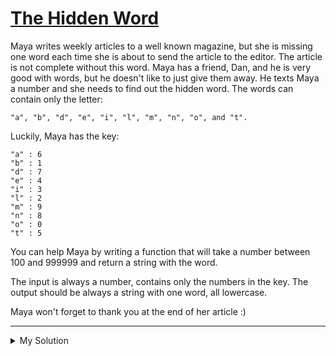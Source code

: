 # [The Hidden Word](https://www.codewars.com/kata/5906a218dfeb0dbb52000005)

Maya writes weekly articles to a well known magazine, but she is missing one word each time she is about to send the
article to the editor. The article is not complete without this word. Maya has a friend, Dan, and he is very good with
words, but he doesn't like to just give them away. He texts Maya a number and she needs to find out the hidden word. The
words can contain only the letter:

    "a", "b", "d", "e", "i", "l", "m", "n", "o", and "t".

Luckily, Maya has the key:

    "a" : 6
    "b" : 1
    "d" : 7
    "e" : 4
    "i" : 3
    "l" : 2
    "m" : 9
    "n" : 8
    "o" : 0
    "t" : 5

You can help Maya by writing a function that will take a number between 100 and 999999 and return a string with the
word.

The input is always a number, contains only the numbers in the key. The output should be always a string with one word,
all lowercase.

Maya won't forget to thank you at the end of her article :)

---

<details><summary>My Solution</summary>

```js
function hiddenWord(num) {
  const dict = {
    6: 'a',
    1: 'b',
    7: 'd',
    4: 'e',
    3: 'i',
    2: 'l',
    9: 'm',
    8: 'n',
    0: 'o',
    5: 't'
  }
  return num
    .toString()
    .split('')
    .reduce((word, cur) => word + dict[cur], '')
}
```

</details>
